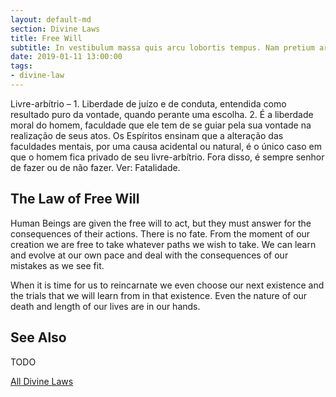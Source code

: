 ```yaml
---
layout: default-md
section: Divine Laws
title: Free Will
subtitle: In vestibulum massa quis arcu lobortis tempus. Nam pretium arcu in odio vulputate luctus.
date: 2019-01-11 13:00:00
tags: 
- divine-law
---
```


Livre-arbítrio – 1. Liberdade de juízo e de conduta, entendida como resultado puro da vontade, quando perante uma escolha. 2. É a liberdade moral do homem, faculdade que ele tem de se guiar pela sua vontade na realização de seus atos. Os Espíritos ensinam que a alteração das faculdades mentais, por uma causa acidental ou natural, é o único caso em que o homem fica privado de seu livre-arbítrio. Fora disso, é sempre senhor de fazer ou de não fazer. Ver: Fatalidade.

## The Law of Free Will
Human Beings are given the free will to act, but they must answer for the consequences of their actions. There is no fate. From the moment of our creation we are free to take whatever paths we wish to take. We can learn and evolve at our own pace and deal with the consequences of our mistakes as we see fit.

When it is time for us to reincarnate we even choose our next existence and the trials that we will learn from in that existence. Even the nature of our death and length of our lives are in our hands. 

## See Also
TODO


<a href="/divine-laws" class="button special">All Divine Laws</a>
